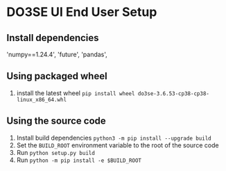 # DO3SE UI End User Setup

## Install dependencies

'numpy==1.24.4',
'future',
'pandas',



## Using packaged wheel

1. install the latest wheel `pip install wheel do3se-3.6.53-cp38-cp38-linux_x86_64.whl`

## Using the source code

1. Install build dependencies `python3 -m pip install --upgrade build`
1. Set the `BUILD_ROOT` environment variable to the root of the source code
2. Run `python setup.py build`
3. Run `python -m pip install -e $BUILD_ROOT`
